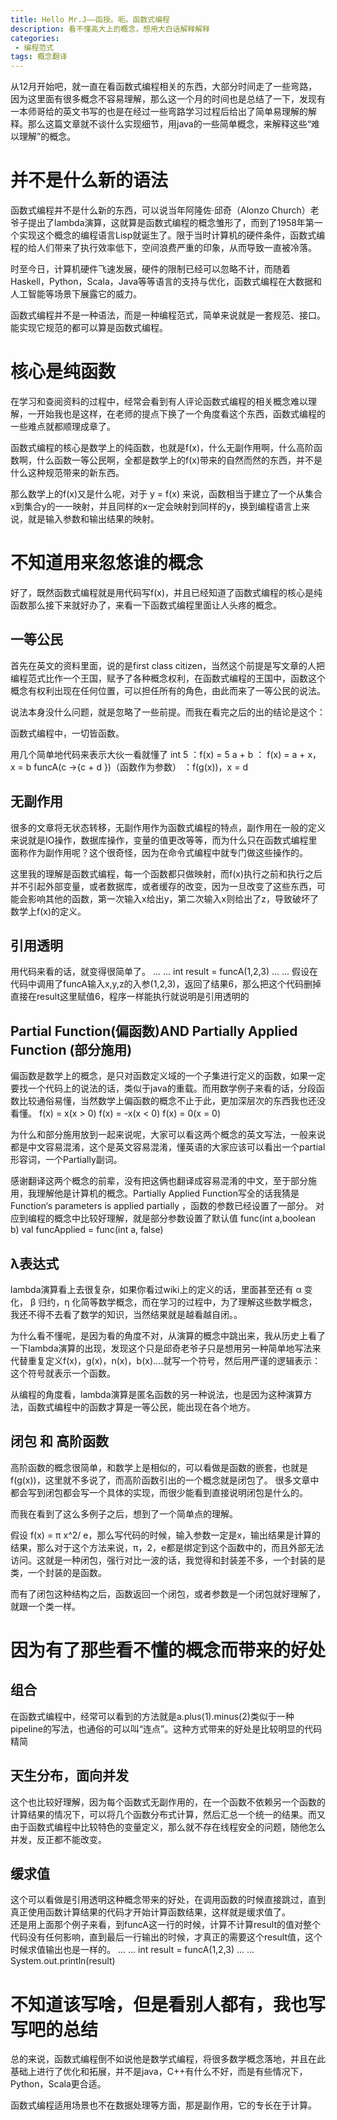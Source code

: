 ```yaml
---
title: Hello Mr.J——函授。呃。函数式编程
description: 看不懂高大上的概念，想用大白话解释解释
categories:
 - 编程范式
tags: 概念翻译
--- 
```


从12月开始吧，就一直在看函数式编程相关的东西，大部分时间走了一些弯路，因为这里面有很多概念不容易理解，那么这一个月的时间也是总结了一下，发现有一本师哥给的英文书写的也是在经过一些弯路学习过程后给出了简单易理解的解释。那么这篇文章就不谈什么实现细节，用java的一些简单概念，来解释这些“难以理解”的概念。
# 并不是什么新的语法
函数式编程并不是什么新的东西，可以说当年阿隆佐·邱奇（Alonzo Church）老爷子提出了lambda演算，这就算是函数式编程的概念雏形了，而到了1958年第一个实现这个概念的编程语言Lisp就诞生了。限于当时计算机的硬件条件，函数式编程的给人们带来了执行效率低下，空间浪费严重的印象，从而导致一直被冷落。

时至今日，计算机硬件飞速发展，硬件的限制已经可以忽略不计，而随着Haskell，Python，Scala，Java等等语言的支持与优化，函数式编程在大数据和人工智能等场景下展露它的威力。
 
函数式编程并不是一种语法，而是一种编程范式，简单来说就是一套规范、接口。能实现它规范的都可以算是函数式编程。
# 核心是纯函数
在学习和查阅资料的过程中，经常会看到有人评论函数式编程的相关概念难以理解，一开始我也是这样，在老师的提点下换了一个角度看这个东西，函数式编程的一些难点就都顺理成章了。

函数式编程的核心是数学上的纯函数，也就是f(x)，什么无副作用啊，什么高阶函数啊，什么函数一等公民啊，全都是数学上的f(x)带来的自然而然的东西，并不是什么这种规范带来的新东西。

那么数学上的f(x)又是什么呢，对于 y = f(x) 来说，函数相当于建立了一个从集合x到集合y的一一映射，并且同样的x一定会映射到同样的y，换到编程语言上来说，就是输入参数和输出结果的映射。

# 不知道用来忽悠谁的概念
好了，既然函数式编程就是用代码写f(x)，并且已经知道了函数式编程的核心是纯函数那么接下来就好办了，来看一下函数式编程里面让人头疼的概念。
## 一等公民
首先在英文的资料里面，说的是first class citizen，当然这个前提是写文章的人把编程范式比作一个王国，赋予了各种概念权利，在函数式编程的王国中，函数这个概念有权利出现在任何位置，可以担任所有的角色，由此而来了一等公民的说法。

说法本身没什么问题，就是忽略了一些前提。而我在看完之后的出的结论是这个：

函数式编程中，一切皆函数。

用几个简单地代码来表示大伙一看就懂了
int 5   ：f(x) = 5
a + b  ： f(x) = a + x，x = b
funcA(c ->{c + d })（函数作为参数） ：f(g(x))，x = d

## 无副作用
很多的文章将无状态转移，无副作用作为函数式编程的特点，副作用在一般的定义来说就是IO操作，数据库操作，变量的值更改等等，而为什么只在函数式编程里面称作为副作用呢？这个很奇怪，因为在命令式编程中就专门做这些操作的。

这里我的理解是函数式编程，每一个函数都只做映射，而f(x)执行之前和执行之后并不引起外部变量，或者数据库，或者缓存的改变，因为一旦改变了这些东西，可能会影响其他的函数，第一次输入x给出y，第二次输入x则给出了z，导致破坏了数学上f(x)的定义。
## 引用透明
用代码来看的话，就变得很简单了。
...
...
int result = funcA(1,2,3)
...
...
假设在代码中调用了funcA输入x,y,z的入参(1,2,3)，返回了结果6，那么把这个代码删掉直接在result这里赋值6，程序一样能执行就说明是引用透明的
## Partial Function(偏函数)AND Partially Applied Function (部分施用)
偏函数是数学上的概念，是只对函数定义域的一个子集进行定义的函数，如果一定要找一个代码上的说法的话，类似于java的重载。而用数学例子来看的话，分段函数比较通俗易懂，当然数学上偏函数的概念不止于此，更加深层次的东西我也还没看懂。
f(x) = x(x > 0)
f(x) = -x(x < 0)
f(x) = 0(x = 0)

为什么和部分施用放到一起来说呢，大家可以看这两个概念的英文写法，一般来说都是中文容易混淆，这个是英文容易混淆，懂英语的大家应该可以看出一个partial形容词，一个Partially副词。

感谢翻译这两个概念的前辈，没有把这俩也翻译成容易混淆的中文，至于部分施用，我理解他是计算机的概念。Partially Applied Function写全的话我猜是Function‘s parameters is applied partially ，函数的参数已经设置了一部分。
对应到编程的概念中比较好理解，就是部分参数设置了默认值
func(int a,boolean b)
val funcApplied = func(int a, false)

## λ表达式
lambda演算看上去很复杂，如果你看过wiki上的定义的话，里面甚至还有 α 变化， β 归约，η 化简等数学概念，而在学习的过程中，为了理解这些数学概念，我还不得不去看了数学的知识，当然结果就是越看越自闭。。

为什么看不懂呢，是因为看的角度不对，从演算的概念中跳出来，我从历史上看了一下lambda演算的出现，发现这个只是邱奇老爷子只是想用另一种简单地写法来代替重复定义f(x)，g(x)，n(x)，b(x)....就写一个符号，然后用严谨的逻辑表示：这个符号就表示一个函数。

从编程的角度看，lambda演算是匿名函数的另一种说法，也是因为这种演算方法，函数式编程中的函数才算是一等公民，能出现在各个地方。
## 闭包 和 高阶函数
高阶函数的概念很简单，和数学上是相似的，可以看做是函数的嵌套，也就是f(g(x))，这里就不多说了，而高阶函数引出的一个概念就是闭包了。
很多文章中都会写到闭包都会写一个具体的实现，而很少能看到直接说明闭包是什么的。

而我在看到了这么多例子之后，想到了一个简单点的理解。

假设 f(x) = π x^2/ e，那么写代码的时候，输入参数一定是x，输出结果是计算的结果，那么对于这个方法来说，π，2，e都是绑定到这个函数中的，而且外部无法访问。这就是一种闭包，强行对比一波的话，我觉得和封装差不多，一个封装的是类，一个封装的是函数。

而有了闭包这种结构之后，函数返回一个闭包，或者参数是一个闭包就好理解了，就跟一个类一样。

# 因为有了那些看不懂的概念而带来的好处
## 组合
在函数式编程中，经常可以看到的方法就是a.plus(1).minus(2)类似于一种pipeline的写法，也通俗的可以叫“连点”。这种方式带来的好处是比较明显的代码精简
## 天生分布，面向并发
这个也比较好理解，因为每个函数式无副作用的，在一个函数不依赖另一个函数的计算结果的情况下，可以将几个函数分布式计算，然后汇总一个统一的结果。而又由于函数式编程中比较特色的变量定义，那么就不存在线程安全的问题，随他怎么并发，反正都不能改变。
## 缓求值
这个可以看做是引用透明这种概念带来的好处，在调用函数的时候直接跳过，直到真正使用函数计算结果的代码才开始计算函数结果，这样就是缓求值了。	
还是用上面那个例子来看，到funcA这一行的时候，计算不计算result的值对整个代码没有任何影响，直到最后一行输出的时候，才真正的需要这个result值，这个时候求值输出也是一样的。
...
...
int result = funcA(1,2,3)
...
...
System.out.println(result)
# 不知道该写啥，但是看别人都有，我也写写吧的总结
总的来说，函数式编程倒不如说他是数学式编程，将很多数学概念落地，并且在此基础上进行了优化和拓展，并不是java，C++有什么不好，而是有些情况下，Python，Scala更合适。

函数式编程适用场景也不在数据处理等方面，那是副作用，它的专长在于计算。